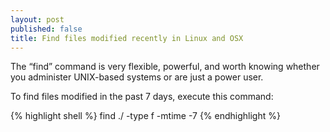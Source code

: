 ```yaml
---
layout: post
published: false
title: Find files modified recently in Linux and OSX
---
```

The “find” command is very flexible, powerful, and worth knowing whether you administer UNIX-based systems or are just a power user.

To find files modified in the past 7 days, execute this command:

{% highlight shell %}
find ./ -type f -mtime -7
{% endhighlight %}